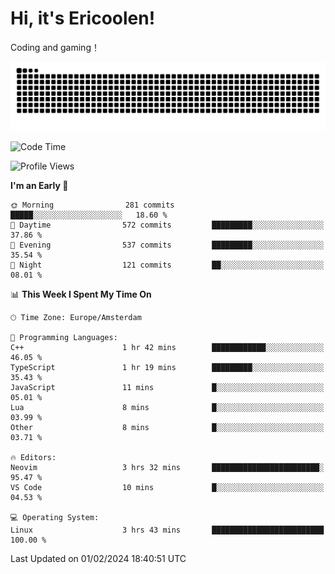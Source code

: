 # Hi, it's Ericoolen!
Coding and gaming！

<picture>
  <source media="(prefers-color-scheme: dark)" srcset="https://raw.githubusercontent.com/Eric-Song-Nop/Eric-Song-Nop/output/github-contribution-grid-snake-dark.svg">
  <source media="(prefers-color-scheme: light)" srcset="https://raw.githubusercontent.com/Eric-Song-Nop/Eric-Song-Nop/output/github-contribution-grid-snake.svg">
  <img alt="github contribution grid snake animation" src="https://raw.githubusercontent.com/Eric-Song-Nop/Eric-Song-Nop/output/github-contribution-grid-snake.svg">
</picture>

<!--START_SECTION:waka-->
![Code Time](http://img.shields.io/badge/Code%20Time-1%2C166%20hrs%2052%20mins-blue)

![Profile Views](http://img.shields.io/badge/Profile%20Views-0-blue)

**I'm an Early 🐤** 

```text
🌞 Morning                281 commits         █████░░░░░░░░░░░░░░░░░░░░   18.60 % 
🌆 Daytime                572 commits         █████████░░░░░░░░░░░░░░░░   37.86 % 
🌃 Evening                537 commits         █████████░░░░░░░░░░░░░░░░   35.54 % 
🌙 Night                  121 commits         ██░░░░░░░░░░░░░░░░░░░░░░░   08.01 % 
```


📊 **This Week I Spent My Time On** 

```text
🕑︎ Time Zone: Europe/Amsterdam

💬 Programming Languages: 
C++                      1 hr 42 mins        ████████████░░░░░░░░░░░░░   46.05 % 
TypeScript               1 hr 19 mins        █████████░░░░░░░░░░░░░░░░   35.43 % 
JavaScript               11 mins             █░░░░░░░░░░░░░░░░░░░░░░░░   05.01 % 
Lua                      8 mins              █░░░░░░░░░░░░░░░░░░░░░░░░   03.99 % 
Other                    8 mins              █░░░░░░░░░░░░░░░░░░░░░░░░   03.71 % 

🔥 Editors: 
Neovim                   3 hrs 32 mins       ████████████████████████░   95.47 % 
VS Code                  10 mins             █░░░░░░░░░░░░░░░░░░░░░░░░   04.53 % 

💻 Operating System: 
Linux                    3 hrs 43 mins       █████████████████████████   100.00 % 
```


 Last Updated on 01/02/2024 18:40:51 UTC
<!--END_SECTION:waka-->
